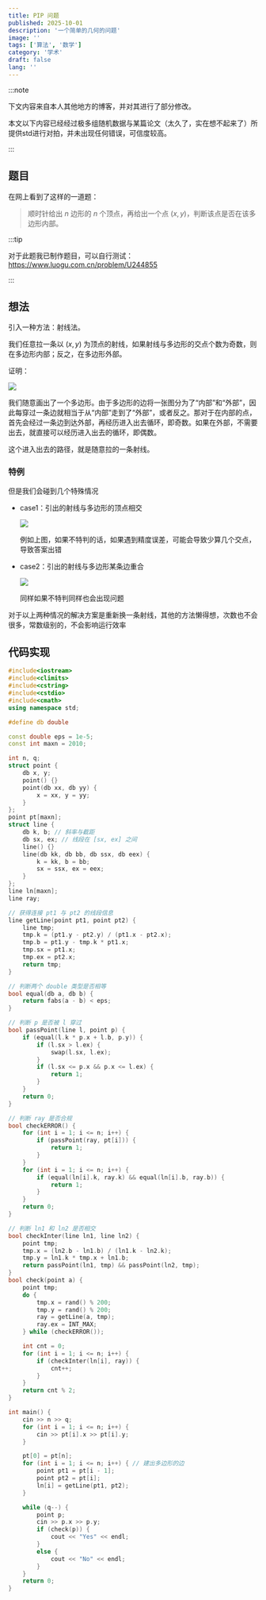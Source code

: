 ```yaml
---
title: PIP 问题
published: 2025-10-01
description: '一个简单的几何的问题'
image: ''
tags: ['算法', '数学']
category: '学术'
draft: false 
lang: ''
---
```


:::note

下文内容来自本人其他地方的博客，并对其进行了部分修改。

本文以下内容已经经过极多组随机数据与某篇论文（太久了，实在想不起来了）所提供std进行对拍，并未出现任何错误，可信度较高。

:::

## 题目

在网上看到了这样的一道题：

> 顺时针给出 $n$ 边形的 $n$ 个顶点，再给出一个点 $(x,y)$，判断该点是否在该多边形内部。

:::tip

对于此题我已制作题目，可以自行测试：https://www.luogu.com.cn/problem/U244855

:::

## 想法

引入一种方法：射线法。

我们任意拉一条以 $(x,y)$ 为顶点的射线，如果射线与多边形的交点个数为奇数，则在多边形内部；反之，在多边形外部。

证明：

![](0x14kjba.png)

我们随意画出了一个多边形。由于多边形的边将一张图分为了“内部”和“外部”，因此每穿过一条边就相当于从“内部”走到了“外部”，或者反之。那对于在内部的点，首先会经过一条边到达外部，再经历进入出去循环，即奇数。如果在外部，不需要出去，就直接可以经历进入出去的循环，即偶数。

这个进入出去的路径，就是随意拉的一条射线。

### 特例

但是我们会碰到几个特殊情况

- case1：引出的射线与多边形的顶点相交

  ![](1jss4goz.png)

  例如上图，如果不特判的话，如果遇到精度误差，可能会导致少算几个交点，导致答案出错

- case2：引出的射线与多边形某条边重合

  ![](o71xtn5m.png)

  同样如果不特判同样也会出现问题

对于以上两种情况的解决方案是重新换一条射线，其他的方法懒得想，次数也不会很多，常数级别的，不会影响运行效率

## 代码实现

```cpp
#include<iostream>
#include<climits>
#include<cstring>
#include<cstdio>
#include<cmath>
using namespace std;

#define db double

const double eps = 1e-5;
const int maxn = 2010;

int n, q;
struct point {
	db x, y;
	point() {}
	point(db xx, db yy) {
		x = xx, y = yy;
	}
};
point pt[maxn];
struct line {
	db k, b; // 斜率与截距
	db sx, ex; // 线段在 [sx, ex] 之间
	line() {}
	line(db kk, db bb, db ssx, db eex) {
		k = kk, b = bb;
		sx = ssx, ex = eex;
	}
};
line ln[maxn];
line ray;

// 获得连接 pt1 与 pt2 的线段信息
line getLine(point pt1, point pt2) {
	line tmp;
	tmp.k = (pt1.y - pt2.y) / (pt1.x - pt2.x);
	tmp.b = pt1.y - tmp.k * pt1.x;
	tmp.sx = pt1.x;
	tmp.ex = pt2.x;
	return tmp;
}

// 判断两个 double 类型是否相等
bool equal(db a, db b) {
	return fabs(a - b) < eps;
}

// 判断 p 是否被 l 穿过
bool passPoint(line l, point p) {
	if (equal(l.k * p.x + l.b, p.y)) {
		if (l.sx > l.ex) {
			swap(l.sx, l.ex);
		}
		if (l.sx <= p.x && p.x <= l.ex) {
			return 1;
		}
	}
	return 0;
}

// 判断 ray 是否合规
bool checkERROR() {
	for (int i = 1; i <= n; i++) {
		if (passPoint(ray, pt[i])) {
			return 1;
		}
	}
	for (int i = 1; i <= n; i++) {
		if (equal(ln[i].k, ray.k) && equal(ln[i].b, ray.b)) {
			return 1;
		}
	}
	return 0;
}

// 判断 ln1 和 ln2 是否相交
bool checkInter(line ln1, line ln2) {
	point tmp;
	tmp.x = (ln2.b - ln1.b) / (ln1.k - ln2.k);
	tmp.y = ln1.k * tmp.x + ln1.b;
	return passPoint(ln1, tmp) && passPoint(ln2, tmp);
}
bool check(point a) {
	point tmp;
	do {
		tmp.x = rand() % 200;
		tmp.y = rand() % 200;
		ray = getLine(a, tmp);
		ray.ex = INT_MAX;
	} while (checkERROR());

	int cnt = 0;
	for (int i = 1; i <= n; i++) {
		if (checkInter(ln[i], ray)) {
			cnt++;
		}
	}
	return cnt % 2;
}

int main() {
	cin >> n >> q;
	for (int i = 1; i <= n; i++) {
		cin >> pt[i].x >> pt[i].y;
	}

	pt[0] = pt[n];
	for (int i = 1; i <= n; i++) { // 建出多边形的边
		point pt1 = pt[i - 1];
		point pt2 = pt[i];
		ln[i] = getLine(pt1, pt2);
	}

	while (q--) {
		point p;
		cin >> p.x >> p.y;
		if (check(p)) {
			cout << "Yes" << endl;
		}
		else {
			cout << "No" << endl;
		}
	}
	return 0;
}
```



